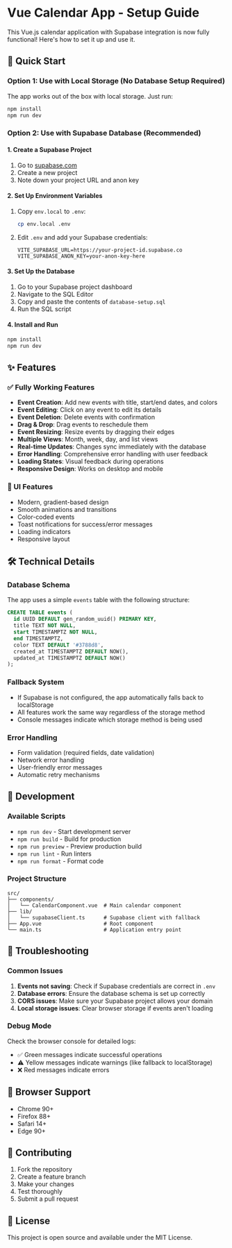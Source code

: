 # Vue Calendar App - Setup Guide

This Vue.js calendar application with Supabase integration is now fully functional! Here's how to set it up and use it.

## 🚀 Quick Start

### Option 1: Use with Local Storage (No Database Setup Required)

The app works out of the box with local storage. Just run:

```bash
npm install
npm run dev
```

### Option 2: Use with Supabase Database (Recommended)

#### 1. Create a Supabase Project

1. Go to [supabase.com](https://supabase.com)
2. Create a new project
3. Note down your project URL and anon key

#### 2. Set Up Environment Variables

1. Copy `env.local` to `.env`:

   ```bash
   cp env.local .env
   ```

2. Edit `.env` and add your Supabase credentials:
   ```env
   VITE_SUPABASE_URL=https://your-project-id.supabase.co
   VITE_SUPABASE_ANON_KEY=your-anon-key-here
   ```

#### 3. Set Up the Database

1. Go to your Supabase project dashboard
2. Navigate to the SQL Editor
3. Copy and paste the contents of `database-setup.sql`
4. Run the SQL script

#### 4. Install and Run

```bash
npm install
npm run dev
```

## ✨ Features

### ✅ Fully Working Features

- **Event Creation**: Add new events with title, start/end dates, and colors
- **Event Editing**: Click on any event to edit its details
- **Event Deletion**: Delete events with confirmation
- **Drag & Drop**: Drag events to reschedule them
- **Event Resizing**: Resize events by dragging their edges
- **Multiple Views**: Month, week, day, and list views
- **Real-time Updates**: Changes sync immediately with the database
- **Error Handling**: Comprehensive error handling with user feedback
- **Loading States**: Visual feedback during operations
- **Responsive Design**: Works on desktop and mobile

### 🎨 UI Features

- Modern, gradient-based design
- Smooth animations and transitions
- Color-coded events
- Toast notifications for success/error messages
- Loading indicators
- Responsive layout

## 🛠️ Technical Details

### Database Schema

The app uses a simple `events` table with the following structure:

```sql
CREATE TABLE events (
  id UUID DEFAULT gen_random_uuid() PRIMARY KEY,
  title TEXT NOT NULL,
  start TIMESTAMPTZ NOT NULL,
  end TIMESTAMPTZ,
  color TEXT DEFAULT '#3788d8',
  created_at TIMESTAMPTZ DEFAULT NOW(),
  updated_at TIMESTAMPTZ DEFAULT NOW()
);
```

### Fallback System

- If Supabase is not configured, the app automatically falls back to localStorage
- All features work the same way regardless of the storage method
- Console messages indicate which storage method is being used

### Error Handling

- Form validation (required fields, date validation)
- Network error handling
- User-friendly error messages
- Automatic retry mechanisms

## 🔧 Development

### Available Scripts

- `npm run dev` - Start development server
- `npm run build` - Build for production
- `npm run preview` - Preview production build
- `npm run lint` - Run linters
- `npm run format` - Format code

### Project Structure

```
src/
├── components/
│   └── CalendarComponent.vue  # Main calendar component
├── lib/
│   └── supabaseClient.ts      # Supabase client with fallback
├── App.vue                    # Root component
└── main.ts                    # Application entry point
```

## 🐛 Troubleshooting

### Common Issues

1. **Events not saving**: Check if Supabase credentials are correct in `.env`
2. **Database errors**: Ensure the database schema is set up correctly
3. **CORS issues**: Make sure your Supabase project allows your domain
4. **Local storage issues**: Clear browser storage if events aren't loading

### Debug Mode

Check the browser console for detailed logs:

- ✅ Green messages indicate successful operations
- ⚠️ Yellow messages indicate warnings (like fallback to localStorage)
- ❌ Red messages indicate errors

## 📱 Browser Support

- Chrome 90+
- Firefox 88+
- Safari 14+
- Edge 90+

## 🤝 Contributing

1. Fork the repository
2. Create a feature branch
3. Make your changes
4. Test thoroughly
5. Submit a pull request

## 📄 License

This project is open source and available under the MIT License.
